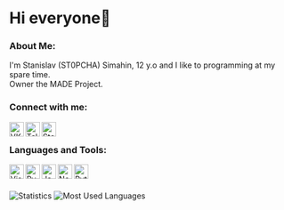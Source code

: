 # Hi everyone👋

### About Me:
I'm Stanislav (ST0PCHA) Simahin, 12 y.o and I like to programming at my spare time.<br>
Owner the MADE Project.<br>

### Connect with me:

<a href="https://vk.com/st0pcha">
  <img align="left" alt="VK" width="26px" src="https://gspics.org/images/2021/04/01/0ClfnN.png" />
</a>
<a href="https://t.me/st0pcha">
<img align="left" alt="Telegram" width="26px" src="https://gspics.org/images/2021/04/01/0CljIs.png" />
</a>
<a href="https://steamcommunity.com/id/st0p_04ka">
<img align="left" alt="Steam" width="26px" src="https://gspics.org/images/2021/04/01/0ClzjK.png" />
</a>

<br />

### Languages and Tools:
<img align="left" alt="Visual Studio Code" width="26px" src="https://i.imgur.com/LwSdAlE.png" />
<img align="left" alt="PyCharm" width="26px" src="https://gspics.org/images/2021/04/01/0Cl7Ya.png" />
<img align="left" alt="JavaScript" width="26px" src="https://i.imgur.com/3u1wzwE.png" />
<img align="left" alt="Node.JS" width="26px" src="https://i.imgur.com/tYLFZBh.png" /> 
<img align="left" alt="Python" width="26px" src="https://i.imgur.com/4pIzF9V.png" />

<br />
<br />

![Statistics](https://github-readme-stats.vercel.app/api?username=St0pcha&show_icons=true&theme=dark)
![Most Used Languages](https://github-readme-stats.vercel.app/api/top-langs/?username=St0pcha&layout=compact&langs_count=16&theme=dark)
